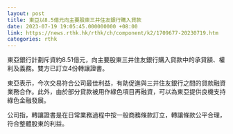 ```yaml
---
layout: post
title: 東亞以8.5億元向主要股東三井住友銀行購入貸款
date: 2023-07-19 19:05:45.000000000 +08:00
link: https://news.rthk.hk/rthk/ch/component/k2/1709677-20230719.htm
categories: rthk
---
```


東亞銀行計劃斥資約8.51億元，向主要股東三井住友銀行購入貸款中的承貸額、權利及義務。雙方已訂立4份轉讓證書。

東亞表示，今次交易符合公司最佳利益，有助促進與三井住友銀行之間的貸款融資業務合作。此外，由於部分貸款被用作綠色項目再融資，可以為東亞提供良機支持綠色金融發展。

公司指，轉讓證書是在日常業務過程中按一般商務條款訂立，轉讓條款公平合理，符合整體股東的利益。
